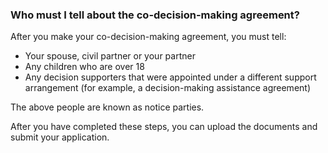 ###  Who must I tell about the co-decision-making agreement?

After you make your co-decision-making agreement, you must tell:

  * Your spouse, civil partner or your partner 
  * Any children who are over 18 
  * Any decision supporters that were appointed under a different support arrangement (for example, a decision-making assistance agreement) 

The above people are known as notice parties.

After you have completed these steps, you can upload the documents and submit
your application.
